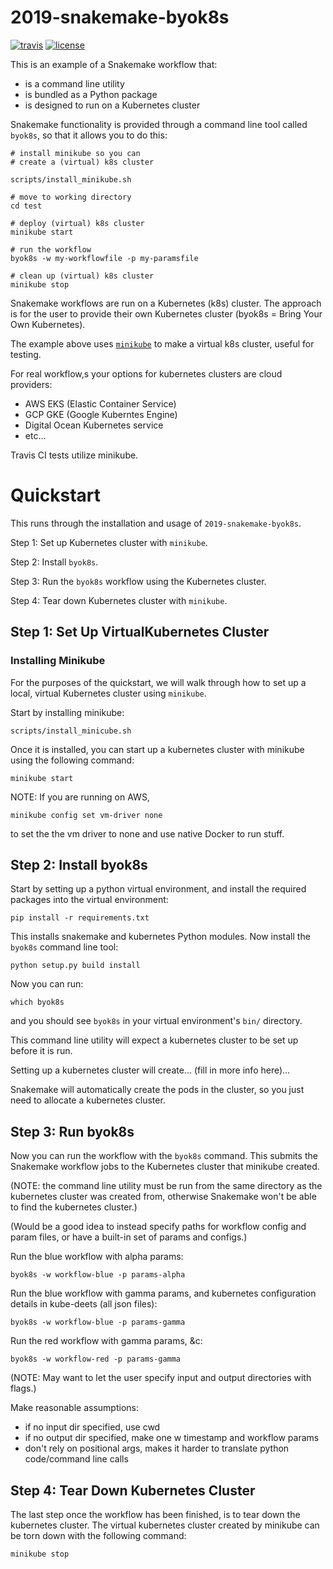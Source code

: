 # 2019-snakemake-byok8s

[![travis](https://img.shields.io/travis/charlesreid1/2019-snakemake-byok8s.svg)](https://travis-ci.org/charlesreid1/2019-snakemake-byok8s.svg)
[![license](https://img.shields.io/github/license/charlesreid1/2019-snakemake-byok8s.svg)](https://github.com/charlesreid1/2019-snakemake-byok8s/blob/master/LICENSE)

This is an example of a Snakemake workflow that:

- is a command line utility
- is bundled as a Python package
- is designed to run on a Kubernetes cluster

Snakemake functionality is provided through
a command line tool called `byok8s`, so that
it allows you to do this:

```
# install minikube so you can 
# create a (virtual) k8s cluster

scripts/install_minikube.sh

# move to working directory
cd test

# deploy (virtual) k8s cluster
minikube start

# run the workflow
byok8s -w my-workflowfile -p my-paramsfile

# clean up (virtual) k8s cluster
minikube stop
```

Snakemake workflows are run on a Kubernetes (k8s)
cluster. The approach is for the user to provide
their own Kubernetes cluster (byok8s = Bring Your
Own Kubernetes).

The example above uses [`minikube`](https://github.com/kubernetes/minikube)
to make a virtual k8s cluster, useful for testing.

For real workflow,s your options for
kubernetes clusters are cloud providers:

- AWS EKS (Elastic Container Service)
- GCP GKE (Google Kuberntes Engine)
- Digital Ocean Kubernetes service
- etc...

Travis CI tests utilize minikube.


# Quickstart

This runs through the installation and usage 
of `2019-snakemake-byok8s`.

Step 1: Set up Kubernetes cluster with `minikube`.

Step 2: Install `byok8s`.

Step 3: Run the `byok8s` workflow using the Kubernetes cluster. 

Step 4: Tear down Kubernetes cluster with `minikube`.


## Step 1: Set Up VirtualKubernetes Cluster 

### Installing Minikube

For the purposes of the quickstart, we will walk
through how to set up a local, virtual Kubernetes
cluster using `minikube`.

Start by installing minikube:

```
scripts/install_minicube.sh
```

Once it is installed, you can start up a kubernetes cluster
with minikube using the following command:

```
minikube start
```

NOTE: If you are running on AWS, 

```
minikube config set vm-driver none
```

to set the the vm driver to none and use native Docker to run stuff.

## Step 2: Install byok8s

Start by setting up a python virtual environment,
and install the required packages into the
virtual environment:

```
pip install -r requirements.txt
```

This installs snakemake and kubernetes Python
modules. Now install the `byok8s` command line
tool:

```
python setup.py build install
```

Now you can run:

```
which byok8s
```

and you should see `byok8s` in your virtual 
environment's `bin/` directory.

This command line utility will expect a kubernetes
cluster to be set up before it is run. 

Setting up a kubernetes cluster will create...
(fill in more info here)...

Snakemake will automatically create the pods
in the cluster, so you just need to allocate
a kubernetes cluster.


## Step 3: Run byok8s

Now you can run the workflow with the `byok8s` command.
This submits the Snakemake workflow jobs to the Kubernetes
cluster that minikube created.

(NOTE: the command line utility must be run
from the same directory as the kubernetes 
cluster was created from, otherwise Snakemake
won't be able to find the kubernetes cluster.)

(Would be a good idea to instead specify paths
for workflow config and param files,
or have a built-in set of params and configs.)

Run the blue workflow with alpha params:

```
byok8s -w workflow-blue -p params-alpha
```

Run the blue workflow with gamma params, and 
kubernetes configuration details in kube-deets
(all json files):

```
byok8s -w workflow-blue -p params-gamma
```

Run the red workflow with gamma params, &c:

```
byok8s -w workflow-red -p params-gamma
```

(NOTE: May want to let the user specify 
input and output directories with flags.)

Make reasonable assumptions:

- if no input dir specified, use cwd
- if no output dir specified, make one w timestamp and workflow params
- don't rely on positional args, makes it harder to translate python code/command line calls


## Step 4: Tear Down Kubernetes Cluster

The last step once the workflow has been finished,
is to tear down the kubernetes cluster. The virtual
kubernetes cluster created by minikube can be torn
down with the following command:

```
minikube stop
```

